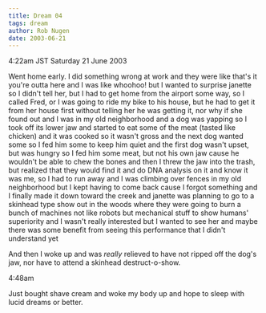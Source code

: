 ```yaml
---
title: Dream 04
tags: dream
author: Rob Nugen
date: 2003-06-21
---
```


<p class=date>4:22am JST Saturday 21 June 2003</p>

<p class=dream>Went home early.  I did something wrong at work and
they were like that's it you're outta here and I was like whoohoo! but
I wanted to surprise janette so I didn't tell her, but I had to get
home from the airport some way, so I called Fred, or I was going to
ride my bike to his house, but he had to get it from her house first
without telling her he was getting it, nor why if she found out and I
was in my old neighborhood and a dog was yapping so I took off its
lower jaw and started to eat some of the meat (tasted like chicken)
and it was cooked so it wasn't gross and the next dog wanted some so I
fed him some to keep him quiet and the first dog wasn't upset, but was
hungry so I fed him some meat, but not his own jaw cause he wouldn't
be able to chew the bones and then I threw the jaw into the trash, but
realized that they would find it and do DNA analysis on it and know it
was me, so I had to run away and I was climbing over fences in my old
neighborhood but I kept having to come back cause I forgot something
and I finally made it down toward the creek and janette was planning
to go to a skinhead type show out in the woods where they were going
to burn a bunch of machines not like robots but mechanical stuff to
show humans' superiority and I wasn't really interested but I wanted to
see her and maybe there was some benefit from seeing this performance
that I didn't understand yet</p>

<p>And then I woke up and was <em>really</em> relieved to have not
ripped off the dog's jaw, nor have to attend a skinhead
destruct-o-show.</p>

<p class=date>4:48am</p>

<p>Just bought shave cream and woke my body up and hope to sleep with
lucid dreams or better.</p>

